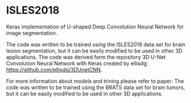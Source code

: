 # ISLES2018
Keras implementation of U-shaped Deep Convolution Neural Network for image segmentation.

The code was written to be trained using the ISLES2018 data set for brain lesion segmentation, but it can be easily modified to be used in other 3D applications. The code was derived form the repository 3D U-Net Convolution Neural Network with Keras created by ellisdg: https://github.com/ellisdg/3DUnetCNN.

For more information about models and trining please refer to paper: The code was written to be trained using the BRATS data set for brain tumors, but it can be easily modified to be used in other 3D applications.
